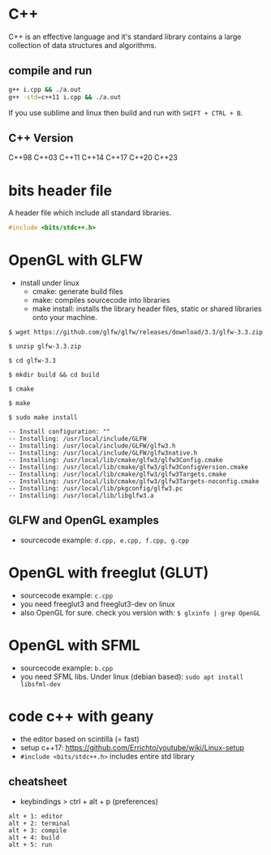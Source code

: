 # C++

C++ is an effective language and it's standard library contains a large collection of data structures and algorithms.

## compile and run
```bash
g++ i.cpp && ./a.out
g++ -std=c++11 i.cpp && ./a.out
```

If you use sublime and linux then build and run with `SHIFT + CTRL + B`.

## C++ Version
C++98 C++03 C++11 C++14 C++17 C++20 C++23

# bits header file
A header file which include all standard libraries.
```c++
#include <bits/stdc++.h>
```

# OpenGL with GLFW
* install under linux
    * cmake: generate build files
    * make: compiles sourcecode into libraries
    * make install: installs the library header files, static or shared libraries onto your machine.
```
$ wget https://github.com/glfw/glfw/releases/download/3.3/glfw-3.3.zip

$ unzip glfw-3.3.zip

$ cd glfw-3.3

$ mkdir build && cd build

$ cmake

$ make

$ sudo make install

-- Install configuration: ""
-- Installing: /usr/local/include/GLFW
-- Installing: /usr/local/include/GLFW/glfw3.h
-- Installing: /usr/local/include/GLFW/glfw3native.h
-- Installing: /usr/local/lib/cmake/glfw3/glfw3Config.cmake
-- Installing: /usr/local/lib/cmake/glfw3/glfw3ConfigVersion.cmake
-- Installing: /usr/local/lib/cmake/glfw3/glfw3Targets.cmake
-- Installing: /usr/local/lib/cmake/glfw3/glfw3Targets-noconfig.cmake
-- Installing: /usr/local/lib/pkgconfig/glfw3.pc
-- Installing: /usr/local/lib/libglfw3.a
```

## GLFW and OpenGL examples
* sourcecode example: `d.cpp, e.cpp, f.cpp, g.cpp`

# OpenGL with freeglut (GLUT)
* sourcecode example: `c.cpp`
* you need freeglut3 and freeglut3-dev on linux
* also OpenGL for sure. check you version with: `$ glxinfo | grep OpenGL`

# OpenGL with SFML
* sourcecode example: `b.cpp`
* you need SFML libs. Under linux (debian based): `sudo apt install libsfml-dev` 

# code c++ with geany
* the editor based on scintilla (= fast)
* setup c++17: https://github.com/Errichto/youtube/wiki/Linux-setup
* `#include <bits/stdc++.h>` includes entire std library

## cheatsheet
* keybindings > ctrl + alt + p (preferences)
```
alt + 1: editor
alt + 2: terminal
alt + 3: compile
alt + 4: build
alt + 5: run
```
